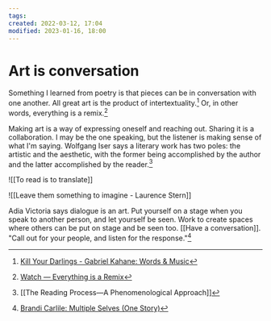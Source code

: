 ```yaml
---
tags:
created: 2022-03-12, 17:04
modified: 2023-01-16, 18:00
---
```


# Art is conversation
Something I learned from poetry is that pieces can be in conversation with one another. All great art is the product of intertextuality.[^1] Or, in other words, everything is a remix.[^2]

Making art is a way of expressing oneself and reaching out. Sharing it is a collaboration. I may be the one speaking, but the listener is making sense of what I'm saying. Wolfgang Iser says a literary work has two poles: the artistic and the aesthetic, with the former being accomplished by the author and the latter accomplished by the reader.[^4]

![[To read is to translate]]

![[Leave them something to imagine - Laurence Stern]]

Adia Victoria says dialogue is an art. Put yourself on a stage when you speak to another person, and let yourself be seen. Work to create spaces where others can be put on stage and be seen too. [[Have a conversation]]. "Call out for your people, and listen for the response."[^3]

[^1]: [Kill Your Darlings - Gabriel Kahane: Words & Music](https://gabrielkahane.substack.com/p/kill-your-darlings?utm_source=pocket_mylist)
[^2]: [Watch — Everything is a Remix](https://www.everythingisaremix.info/watch-the-series)
[^3]: [Brandi Carlile: Multiple Selves (One Story)](https://call-response.simplecast.com/episodes/brandi-carlile-multiple-selves-one-story-pBb8T6sc)
[^4]: [[The Reading Process—A Phenomenological Approach]]